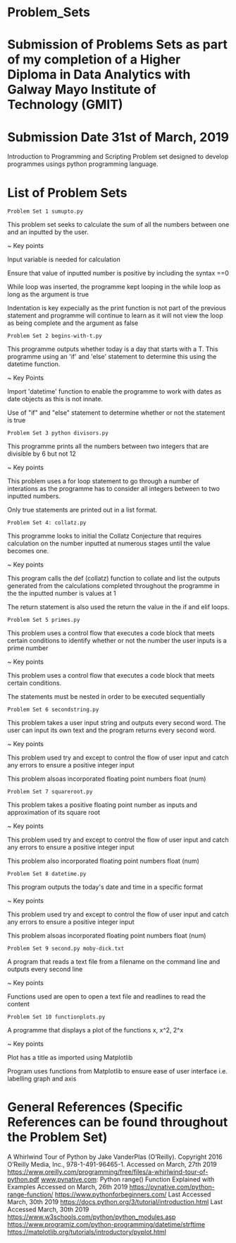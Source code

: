 # Problem_Sets
# Submission of Problems Sets as part of my completion of a Higher Diploma in Data Analytics with Galway Mayo Institute of Technology (GMIT) 
# Submission Date 31st of March, 2019

Introduction to Programming and Scripting Problem set designed to develop programmes usings python programming language. 

# List of Problem Sets

    Problem Set 1 sumupto.py

This problem set seeks to calculate the sum of all the numbers between one and an inputted by the user. 

~ Key points

Input variable is needed for calculation

Ensure that value of inputted number is positive by including the syntax ==0

While loop was inserted, the programme kept looping in the while loop as long as the argument is true

Indentation is key expecially as the print function is not part of the previous statement and programme will continue to learn as it will not view the loop as being complete and the argument as false

    Problem Set 2 begins-with-t.py
This programme outputs whether today is a day that starts with a T. This programme using an 'if' and 'else' statement to determine this using the datetime function.

 ~ Key Points

Import 'datetime' function to enable the programme to work with dates as date objects as this is not innate.

Use of "if" and "else" statement to determine whether or not the statement is true

    Problem Set 3 python divisors.py
This programme prints all the numbers between two integers that are divisible by 6 but not 12

~ Key points

This problem uses a for loop statement to go through a number of interations as the programme has to consider all integers between to two inputted numbers.

Only true statements are printed out in a list format. 

    Problem Set 4: collatz.py 
This programme looks to initial the Collatz Conjecture that requires calculation on the number inputted at numerous stages until the value becomes one. 

~ Key points

This program calls the def (collatz) function to collate and list the outputs generated from the calculations completed throughout the programme in the the inputted number is values at 1

The return statement is also used the return the value in the if and elif loops.

    Problem Set 5 primes.py
This problem uses a control flow that executes a code block that meets certain conditions to identify whether or not the number the user inputs is a prime number

~ Key points

This problem uses a control flow that executes a code block that meets certain conditions. 

The statements must be nested in order to be executed sequentially

    Problem Set 6 secondstring.py
This problem takes a user input string and outputs every second word. The user can input its own text and the program returns every second word.

~ Key points

This problem used try and except to control the flow of user input and catch any errors to ensure a positive integer input

This problem alsoas incorporated floating point numbers float (num)

    Problem Set 7 squareroot.py
This problem takes a positive floating point number as inputs and approximation of its square root

~ Key points

This problem used try and except to control the flow of user input and catch any errors to ensure a positive integer input

This problem also incorporated floating point numbers float (num)

    Problem Set 8 datetime.py
This program outputs the today's date and time in a specific format

~ Key points

This problem used try and except to control the flow of user input and catch any errors to ensure a positive integer input

This problem alsoas incorporated floating point numbers float (num)

    Problem Set 9 second.py moby-dick.txt

A program that reads a text file from a filename on the command line and outputs every second line

~ Key points

Functions used are open to open a text file and readlines to read the content

    Problem Set 10 functionplots.py
A programme that displays a plot of the functions x, x^2, 2^x

~ Key points

Plot has a title as imported using Matplotlib

Program uses functions from Matplotlib to ensure ease of user interface i.e. labelling graph and axis


# General References (Specific References can be found throughout the Problem Set)
A Whirlwind Tour of Python by Jake VanderPlas (O’Reilly). Copyright 2016 O’Reilly Media, Inc., 978-1-491-96465-1. Accessed on March, 27th 2019 https://www.oreilly.com/programming/free/files/a-whirlwind-tour-of-python.pdf 
www.pynative.com: Python range() Function Explained with Examples Accessed on March, 26th 2019 https://pynative.com/python-range-function/
https://www.pythonforbeginners.com/ Last Accessed March, 30th 2019
https://docs.python.org/3/tutorial/introduction.html Last Accessed March, 30th 2019
https://www.w3schools.com/python/python_modules.asp 
https://www.programiz.com/python-programming/datetime/strftime
 https://matplotlib.org/tutorials/introductory/pyplot.html 
